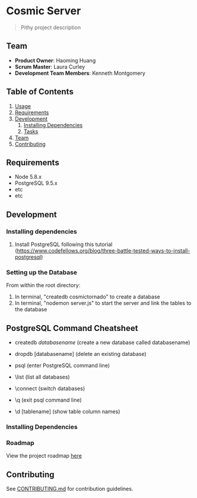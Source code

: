 # Cosmic Server

> Pithy project description

## Team

  - __Product Owner__: Haoming Huang
  - __Scrum Master__: Laura Curley
  - __Development Team Members__: Kenneth Montgomery

## Table of Contents

1. [Usage](#Usage)
1. [Requirements](#requirements)
1. [Development](#development)
    1. [Installing Dependencies](#installing-dependencies)
    1. [Tasks](#tasks)
1. [Team](#team)
1. [Contributing](#contributing)

## Requirements

- Node 5.8.x
- PostgreSQL 9.5.x
- etc
- etc

## Development

### Installing dependencies
1. Install PostgreSQL following this tutorial (https://www.codefellows.org/blog/three-battle-tested-ways-to-install-postgresql)

### Setting up the Database
From within the root directory:

1. In terminal, "createdb cosmictornado" to create a database
1. In terminal, "nodemon server.js" to start the server and link the tables to the database


## PostgreSQL Command Cheatsheet
- createdb _databasename_ (create a new database called databasename)
- dropdb [databasename] (delete an existing database)
- psql (enter PostgreSQL command line)
- \list (list all databases)
- \connect (switch databases)
- \q (exit psql command line)

- \d [tablename] (show table column names)



### Installing Dependencies



### Roadmap

View the project roadmap [here](LINK_TO_PROJECT_ISSUES)


## Contributing

See [CONTRIBUTING.md](CONTRIBUTING.md) for contribution guidelines.

